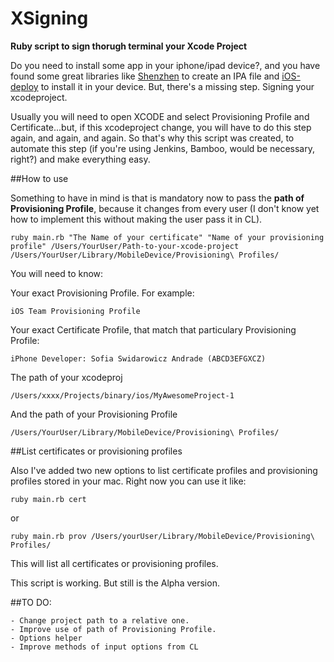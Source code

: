 # XSigning
**Ruby script to sign thorugh terminal your Xcode Project**

Do you need to install some app in your iphone/ipad device?, and you have found some great libraries like [Shenzhen](https://github.com/nomad/shenzhen) to create an IPA file and [iOS-deploy](https://github.com/phonegap/ios-deploy) to install it in your device. But, there's a missing step. Signing your xcodeproject. 

Usually you will need to open XCODE and select Provisioning Profile and Certificate...but, if this xcodeproject change, you will have to do this step again, and again, and again. So that's why this script was created, to automate this step (if you're using Jenkins, Bamboo, would be necessary, right?) and make everything easy.


##How to use

Something to have in mind is that is mandatory now to pass the **path of Provisioning Profile**, because it changes from every user (I don't know yet how to implement this without making the user pass it in CL). 


    ruby main.rb "The Name of your certificate" "Name of your provisioning profile" /Users/YourUser/Path-to-your-xcode-project   /Users/YourUser/Library/MobileDevice/Provisioning\ Profiles/ 


You will need to know:

Your exact Provisioning Profile. For example:
    
    iOS Team Provisioning Profile

Your exact Certificate Profile, that match that particulary Provisioning Profile:

    iPhone Developer: Sofia Swidarowicz Andrade (ABCD3EFGXCZ)

The path of your xcodeproj

    /Users/xxxx/Projects/binary/ios/MyAwesomeProject-1
    
And the path of your Provisioning Profile

    /Users/YourUser/Library/MobileDevice/Provisioning\ Profiles/

##List certificates or provisioning profiles

Also I've added two new options to list certificate profiles and provisioning profiles stored in your mac. Right now you can use it like: 

    ruby main.rb cert

or 

    ruby main.rb prov /Users/yourUser/Library/MobileDevice/Provisioning\ Profiles/

This will list all certificates or provisioning profiles.

This script is working. But still is the Alpha version.




##TO DO:

    - Change project path to a relative one.
    - Improve use of path of Provisioning Profile. 
    - Options helper
    - Improve methods of input options from CL

